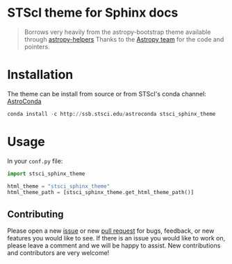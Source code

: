 STScI theme for Sphinx docs
===========================

> Borrows very heavily from the astropy-bootstrap theme available through [astropy-helpers](https://github.com/astropy/astropy-helpers)  Thanks to the [Astropy team](http://www.astropy.org/) for the code and pointers.

Installation
============
The theme can be install from source or from STScI's conda channel: [AstroConda](http://astroconda.readthedocs.io/en/latest/)

```python
conda install -c http://ssb.stsci.edu/astroconda stsci_sphinx_theme
```

Usage
=====

In your ``conf.py`` file:

```python
import stsci_sphinx_theme

html_theme = "stsci_sphinx_theme"
html_theme_path = [stsci_sphinx_theme.get_html_theme_path()]
```

## Contributing
Please open a new [issue](https://github.com/spacetelescope/stsci_sphinx_theme/issue) or new [pull request](https://github.com/spacetelescope/stsci_sphinx_theme/pulls) for bugs, feedback, or new features you would like to see. If there is an issue you would like to work on, please leave a comment and we will be happy to assist. New contributions and contributors are very welcome!
